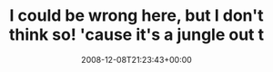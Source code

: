 ---
retweeted: false
source: <a href="http://twitter.com" rel="nofollow">Twitter Web Client</a>
entities:
  hashtags:
  - text: tv
    indices:
    - '80'
    - '83'
  symbols: []
  user_mentions: []
  urls: []
display_text_range:
- '0'
- '96'
favorite_count: '0'
id_str: '1045788840'
truncated: false
retweet_count: '0'
id: '1045788840'
created_at: Mon Dec 08 21:23:43 +0000 2008
favorited: false
full_text: 'I could be wrong here, but I don''t think so! ''cause it''s a jungle out
  there...! #tv-jingle-raten'
lang: en
tags:
- tv
- pesos/twitter
date: '2008-12-08T21:23:43+00:00'
src: https://twitter.com/bascht/status/1045788840
original_url: https://twitter.com/bascht/status/1045788840
type: twitter_tweet
text: 'I could be wrong here, but I don''t think so! ''cause it''s a jungle out there...!
  #tv-jingle-raten'
title: I could be wrong here, but I don't think so! 'cause it's a jungle out t

---